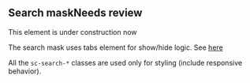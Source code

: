 <h2>Search mask<span class="status deprecated">Needs review</span></h2>
This element is under construction now

The search mask uses tabs element for show/hide logic. See <a href="https://autoscout24.github.io/showcar-ui/#tabs-target">here</a>

All the `sc-search-*` classes are used only for styling (include responsive behavior).

<style>
#search-mask .sample{
     background-color: lightblue;
}
</style>
